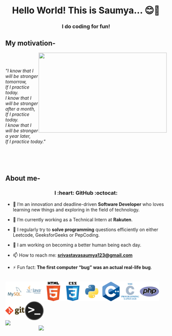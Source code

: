 <h1 align="center">Hello World! This is Saumya... 😊👋</h1>
<h3 align="center">I do coding for fun!</h3>


<h2>My motivation-</h2> <img  height=250 align="right" src="https://i.pinimg.com/originals/0c/96/50/0c9650a5d8ddb07b5a494f74cc2eaa43.gif" width="400"></h1>
<br/><br/>

*"I know that I will be stronger tomorrow, 
<br/>
If I practice today.
<br/>
I know that I will be stronger after a month,
<br/>
If I practice today.
<br/>
I know that I will be stronger a year later,
<br/>
If I practice today."*
<br/>

<br/>
<br/>

<!-- | Language  | Proficiency | Applied in Projects  |
| :---: | :---: | :---: |
| Java  | Intermediate  | Yes  |
| SQL  | Intermediate  | Yes  |
| HTML5 and CSS3  | Intermediate  | Yes  |
| Python  | Intermediate  | Yes  |
| C  | Intermediate  | Yes  |
| C++  | Beginner  | No  |
| PHP  | Beginner  | No  |
| C#  | Beginner  | No  |   -->
<br/>
<h2>About me-</h2>

<h3 align=center> I :heart: GitHub :octocat: </h3>

- 🔭 I’m an innovation and deadline-driven **Software Developer** who loves learning new things and exploring in the field of technology. 

- 🌱 I’m currently working as a Technical Intern at **Rakuten**.

- 📝 I regularly try to **solve programming** questions efficiently on either Leetcode, GeeksforGeeks or PepCoding. 

- 💬 I am working on becoming a better human being each day.

- 📫 How to reach me: **srivastavasaumya123@gmail.com**

- ⚡ Fun fact: **The first computer “bug” was an actual real-life bug**.<br/><br/>

<img align="left" height="60" src="https://raw.githubusercontent.com/github/explore/80688e429a7d4ef2fca1e82350fe8e3517d3494d/topics/mysql/mysql.png">
<img align="left" height="60" src="https://raw.githubusercontent.com/github/explore/80688e429a7d4ef2fca1e82350fe8e3517d3494d/topics/java/java.png">
<img align="left" height="60" src="https://raw.githubusercontent.com/github/explore/80688e429a7d4ef2fca1e82350fe8e3517d3494d/topics/html/html.png">
<img align="left" height="60" src="https://raw.githubusercontent.com/github/explore/5c058a388828bb5fde0bcafd4bc867b5bb3f26f3/topics/css/css.png">
<img align="left" height="60" src="https://raw.githubusercontent.com/github/explore/80688e429a7d4ef2fca1e82350fe8e3517d3494d/topics/python/python.png">
<img align="left" height="60" src="https://raw.githubusercontent.com/github/explore/80688e429a7d4ef2fca1e82350fe8e3517d3494d/topics/cpp/cpp.png">
<img align="left" height="60" src="https://raw.githubusercontent.com/github/explore/80688e429a7d4ef2fca1e82350fe8e3517d3494d/topics/c/c.png">
<img align="left" height="60" src="https://raw.githubusercontent.com/github/explore/80688e429a7d4ef2fca1e82350fe8e3517d3494d/topics/php/php.png">
<img align="left" height="60" src="https://raw.githubusercontent.com/github/explore/80688e429a7d4ef2fca1e82350fe8e3517d3494d/topics/git/git.png">
<img align="left" height="60" src="https://raw.githubusercontent.com/github/explore/80688e429a7d4ef2fca1e82350fe8e3517d3494d/topics/terminal/terminal.png">

<br/>  
<br/>
<br/>
<br/>

<!-- <img align="left" width=400 alt="Saumya's Github Stats" src="https://github-readme-stats.vercel.app/api?username=Saumya-TheGirlWhoCodes&show_icons=true&hide_border=ture&count_private=true&theme=dark&hide=stars,prs,issues,contribs" />
 -->
 
<p><img align="left" width=400 src="https://github-readme-stats.vercel.app/api?username=Saumya-TheGirlWhoCodes&count_private=true&theme=dark" /> <img align="right" width=400 src="https://github-readme-streak-stats.herokuapp.com/?user=Saumya-TheGirlWhoCodes&theme=dark" /></p>

